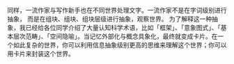 

同样，一流作家与写作新手也在不同世界处理文字。一流作家不是在字词级别进行抽象，
而是在组块、组块、组块层级进行抽象，观察世界。
为了解释这一种抽象，我已经给各位同学介绍了大量认知科学术语，比如「框架」、「意象图式」、「基本层次范畴」、「空间隐喻」。当记忆外部化与概念具象化，最终就变成卡片。在一个如此复杂的世界，你可以利用信息抽象级别更高的思维来理解这个世界；你可以用卡片来封装这个世界。
